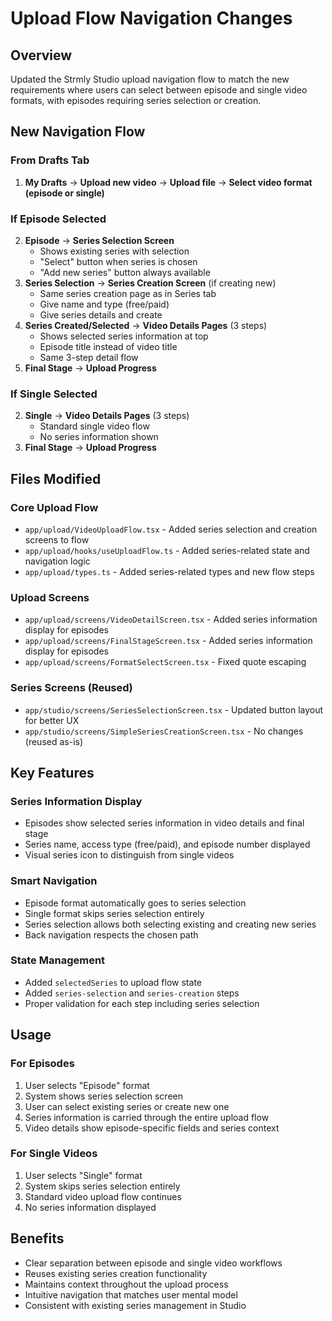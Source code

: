 # Upload Flow Navigation Changes

## Overview
Updated the Strmly Studio upload navigation flow to match the new requirements where users can select between episode and single video formats, with episodes requiring series selection or creation.

## New Navigation Flow

### From Drafts Tab
1. **My Drafts** → **Upload new video** → **Upload file** → **Select video format (episode or single)**

### If Episode Selected
2. **Episode** → **Series Selection Screen**
   - Shows existing series with selection
   - "Select" button when series is chosen
   - "Add new series" button always available
3. **Series Selection** → **Series Creation Screen** (if creating new)
   - Same series creation page as in Series tab
   - Give name and type (free/paid)
   - Give series details and create
4. **Series Created/Selected** → **Video Details Pages** (3 steps)
   - Shows selected series information at top
   - Episode title instead of video title
   - Same 3-step detail flow
5. **Final Stage** → **Upload Progress**

### If Single Selected
2. **Single** → **Video Details Pages** (3 steps)
   - Standard single video flow
   - No series information shown
3. **Final Stage** → **Upload Progress**

## Files Modified

### Core Upload Flow
- `app/upload/VideoUploadFlow.tsx` - Added series selection and creation screens to flow
- `app/upload/hooks/useUploadFlow.ts` - Added series-related state and navigation logic
- `app/upload/types.ts` - Added series-related types and new flow steps

### Upload Screens
- `app/upload/screens/VideoDetailScreen.tsx` - Added series information display for episodes
- `app/upload/screens/FinalStageScreen.tsx` - Added series information display for episodes
- `app/upload/screens/FormatSelectScreen.tsx` - Fixed quote escaping

### Series Screens (Reused)
- `app/studio/screens/SeriesSelectionScreen.tsx` - Updated button layout for better UX
- `app/studio/screens/SimpleSeriesCreationScreen.tsx` - No changes (reused as-is)

## Key Features

### Series Information Display
- Episodes show selected series information in video details and final stage
- Series name, access type (free/paid), and episode number displayed
- Visual series icon to distinguish from single videos

### Smart Navigation
- Episode format automatically goes to series selection
- Single format skips series selection entirely
- Series selection allows both selecting existing and creating new series
- Back navigation respects the chosen path

### State Management
- Added `selectedSeries` to upload flow state
- Added `series-selection` and `series-creation` steps
- Proper validation for each step including series selection

## Usage

### For Episodes
1. User selects "Episode" format
2. System shows series selection screen
3. User can select existing series or create new one
4. Series information is carried through the entire upload flow
5. Video details show episode-specific fields and series context

### For Single Videos
1. User selects "Single" format
2. System skips series selection entirely
3. Standard video upload flow continues
4. No series information displayed

## Benefits
- Clear separation between episode and single video workflows
- Reuses existing series creation functionality
- Maintains context throughout the upload process
- Intuitive navigation that matches user mental model
- Consistent with existing series management in Studio